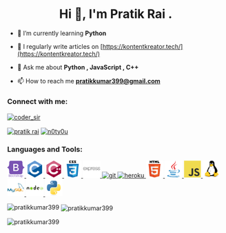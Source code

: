 <h1 align="center">Hi 👋, I'm Pratik Rai .</h1>

<!-- <p align="left"> <img src="https://komarev.com/ghpvc/?username=pratikkumar399&label=Profile%20views&color=0e75b6&style=flat" alt="pratikkumar399" /> </p> -->
 

- 🌱 I’m currently learning **Python**

- 📝 I regularly write articles on [https://kontentkreator.tech/](https://kontentkreator.tech/)

- 💬 Ask me about **Python , JavaScript , C++**

- 📫 How to reach me **pratikkumar399@gmail.com**

<h3 align="left">Connect with me:</h3>
<p align="left">
<a href="https://twitter.com/coder_sir" target="blank"><img align="center" src="https://raw.githubusercontent.com/rahuldkjain/github-profile-readme-generator/master/src/images/icons/Social/twitter.svg" alt="coder_sir" height="30" width="40" /></a>
 
<a href="https://linkedin.com/in/pratik rai" target="blank"><img align="center" src="https://raw.githubusercontent.com/rahuldkjain/github-profile-readme-generator/master/src/images/icons/Social/linked-in-alt.svg" alt="pratik rai" height="30" width="40" /></a>
<a href="https://www.codechef.com/users/n0ty0u" target="blank"><img align="center" src="https://cdn.jsdelivr.net/npm/simple-icons@3.1.0/icons/codechef.svg" alt="n0ty0u" height="30" width="40" /></a>
</p>

<h3 align="left">Languages and Tools:</h3>
<p align="left"><a href="https://getbootstrap.com" target="_blank" rel="noreferrer"> <img src="https://raw.githubusercontent.com/devicons/devicon/master/icons/bootstrap/bootstrap-plain-wordmark.svg" alt="bootstrap" width="40" height="40"/> </a> <a href="https://www.cprogramming.com/" target="_blank" rel="noreferrer"> <img src="https://raw.githubusercontent.com/devicons/devicon/master/icons/c/c-original.svg" alt="c" width="40" height="40"/> </a> <a href="https://www.w3schools.com/cpp/" target="_blank" rel="noreferrer"> <img src="https://raw.githubusercontent.com/devicons/devicon/master/icons/cplusplus/cplusplus-original.svg" alt="cplusplus" width="40" height="40"/> </a> <a href="https://www.w3schools.com/css/" target="_blank" rel="noreferrer"> <img src="https://raw.githubusercontent.com/devicons/devicon/master/icons/css3/css3-original-wordmark.svg" alt="css3" width="40" height="40"/> </a> <a href="https://expressjs.com" target="_blank" rel="noreferrer"> <img src="https://raw.githubusercontent.com/devicons/devicon/master/icons/express/express-original-wordmark.svg" alt="express" width="40" height="40"/> </a> <a href="https://git-scm.com/" target="_blank" rel="noreferrer"> <img src="https://www.vectorlogo.zone/logos/git-scm/git-scm-icon.svg" alt="git" width="40" height="40"/> </a> <a href="https://heroku.com" target="_blank" rel="noreferrer"> <img src="https://www.vectorlogo.zone/logos/heroku/heroku-icon.svg" alt="heroku" width="40" height="40"/> </a> <a href="https://www.w3.org/html/" target="_blank" rel="noreferrer"> <img src="https://raw.githubusercontent.com/devicons/devicon/master/icons/html5/html5-original-wordmark.svg" alt="html5" width="40" height="40"/> </a> <a href="https://www.java.com" target="_blank" rel="noreferrer"> <img src="https://raw.githubusercontent.com/devicons/devicon/master/icons/java/java-original.svg" alt="java" width="40" height="40"/> </a> <a href="https://developer.mozilla.org/en-US/docs/Web/JavaScript" target="_blank" rel="noreferrer"> <img src="https://raw.githubusercontent.com/devicons/devicon/master/icons/javascript/javascript-original.svg" alt="javascript" width="40" height="40"/> </a> <a href="https://www.linux.org/" target="_blank" rel="noreferrer"> <img src="https://raw.githubusercontent.com/devicons/devicon/master/icons/linux/linux-original.svg" alt="linux" width="40" height="40"/> </a> <a href="https://www.mysql.com/" target="_blank" rel="noreferrer"> <img src="https://raw.githubusercontent.com/devicons/devicon/master/icons/mysql/mysql-original-wordmark.svg" alt="mysql" width="40" height="40"/> </a> <a href="https://nodejs.org" target="_blank" rel="noreferrer"> <img src="https://raw.githubusercontent.com/devicons/devicon/master/icons/nodejs/nodejs-original-wordmark.svg" alt="nodejs" width="40" height="40"/> </a>  <a href="https://www.python.org" target="_blank" rel="noreferrer"> <img src="https://raw.githubusercontent.com/devicons/devicon/master/icons/python/python-original.svg" alt="python" width="40" height="40"/> </a>  </p>

<p><img align="left" src="https://github-readme-stats.vercel.app/api/top-langs?username=pratikkumar399&show_icons=true&locale=en&layout=compact" alt="pratikkumar399" /></p>


<p>&nbsp;<img align="center" src="https://github-readme-stats.vercel.app/api?username=pratikkumar399&show_icons=true&locale=en" alt="pratikkumar399" /></p>

<p><img align="center" src="https://github-readme-streak-stats.herokuapp.com/?user=pratikkumar399&" alt="pratikkumar399" /></p>

